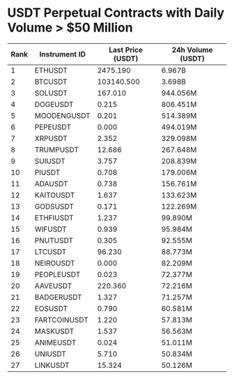# USDT Perpetual Contracts with Daily Volume > $50 Million

| Rank | Instrument ID | Last Price (USDT) | 24h Volume (USDT) |
|------|---------------|-------------------|-------------------|
| 1 | ETHUSDT | 2475.190 | 6.967B |
| 2 | BTCUSDT | 103140.500 | 3.698B |
| 3 | SOLUSDT | 167.010 | 944.056M |
| 4 | DOGEUSDT | 0.215 | 806.451M |
| 5 | MOODENGUSDT | 0.201 | 514.389M |
| 6 | PEPEUSDT | 0.000 | 494.019M |
| 7 | XRPUSDT | 2.352 | 329.098M |
| 8 | TRUMPUSDT | 12.686 | 267.648M |
| 9 | SUIUSDT | 3.757 | 208.839M |
| 10 | PIUSDT | 0.708 | 179.006M |
| 11 | ADAUSDT | 0.738 | 156.761M |
| 12 | KAITOUSDT | 1.637 | 133.623M |
| 13 | GODSUSDT | 0.171 | 122.269M |
| 14 | ETHFIUSDT | 1.237 | 99.890M |
| 15 | WIFUSDT | 0.939 | 95.984M |
| 16 | PNUTUSDT | 0.305 | 92.555M |
| 17 | LTCUSDT | 96.230 | 88.773M |
| 18 | NEIROUSDT | 0.000 | 82.209M |
| 19 | PEOPLEUSDT | 0.023 | 72.377M |
| 20 | AAVEUSDT | 220.360 | 72.216M |
| 21 | BADGERUSDT | 1.327 | 71.257M |
| 22 | EOSUSDT | 0.790 | 60.581M |
| 23 | FARTCOINUSDT | 1.220 | 57.813M |
| 24 | MASKUSDT | 1.537 | 56.563M |
| 25 | ANIMEUSDT | 0.024 | 51.011M |
| 26 | UNIUSDT | 5.710 | 50.834M |
| 27 | LINKUSDT | 15.324 | 50.126M |
